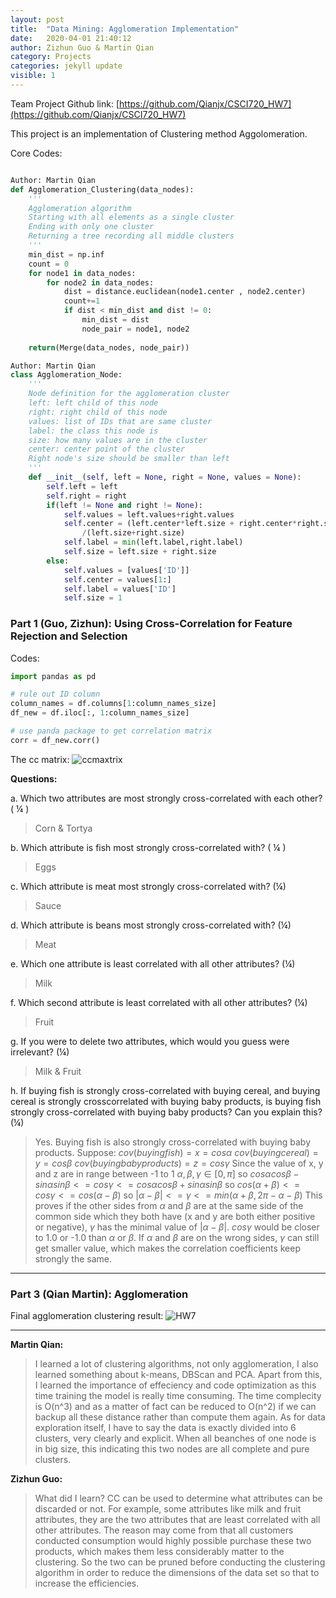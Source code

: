 ```yaml
---
layout: post
title:  "Data Mining: Agglomeration Implementation"
date:   2020-04-01 21:40:12
author: Zizhun Guo & Martin Qian
category: Projects
categories: jekyll update
visible: 1
---
```

Team Project Github link:
[https://github.com/Qianjx/CSCI720_HW7](https://github.com/Qianjx/CSCI720_HW7)

This project is an implementation of Clustering method Aggolomeration.

Core Codes:
```py

Author: Martin Qian
def Agglomeration_Clustering(data_nodes):
    '''
    Agglomeration algorithm
    Starting with all elements as a single cluster
    Ending with only one cluster
    Returning a tree recording all middle clusters
    '''
    min_dist = np.inf
    count = 0
    for node1 in data_nodes:
        for node2 in data_nodes:
            dist = distance.euclidean(node1.center , node2.center)
            count+=1
            if dist < min_dist and dist != 0:
                min_dist = dist
                node_pair = node1, node2
    
    return(Merge(data_nodes, node_pair))

```

```py
Author: Martin Qian
class Agglomeration_Node:
    '''
    Node definition for the agglomeration cluster
    left: left child of this node
    right: right child of this node
    values: list of IDs that are same cluster
    label: the class this node is
    size: how many values are in the cluster
    center: center point of the cluster
    Right node's size should be smaller than left
    '''
    def __init__(self, left = None, right = None, values = None):
        self.left = left
        self.right = right
        if(left != None and right != None):
            self.values = left.values+right.values
            self.center = (left.center*left.size + right.center*right.size)\
                /(left.size+right.size)
            self.label = min(left.label,right.label)
            self.size = left.size + right.size
        else:
            self.values = [values['ID']]
            self.center = values[1:]
            self.label = values['ID']
            self.size = 1
```

### Part 1 (Guo, Zizhun): Using Cross-Correlation for Feature Rejection and Selection
Codes:
```py
import pandas as pd

# rule out ID column
column_names = df.columns[1:column_names_size]  
df_new = df.iloc[:, 1:column_names_size]

# use panda package to get correlation matrix
corr = df_new.corr()
```
The cc matrix:
![ccmaxtrix](https://i.imgur.com/jcg1WMc.png)

<!-- For Questions **e** **f** **g**
Code:
```py
    min_dist = np.inf
    min_dist_2nd = np.inf

    idx_min = np.inf
    idx_min_2nd = np.inf
    
    for attr1 in range(0, 20):
        dist_total = 0
        for attr2 in range(0, 20):
            dist_total += distance.euclidean(corr.values[attr1] , corr.values[attr2])
        dist = dist_total/20
        if dist < min_dist and dist != 0:
            idx_min_2nd = idx_min
            min_dist_2nd = min_dist
            idx_min = attr1
            min_dist = dist
    print(corr)
    print(min_dist)
    print("first leaset correlated with all others:" + str(column_names[idx_min]))
    print(min_dist_2nd)
    print("second leaset correlated with all others:" + str(column_names[idx_min_2nd]))
``` -->


**Questions:**

a. Which two attributes are most strongly cross-correlated with each other? ( ¼ )
> Corn & Tortya

b. Which attribute is fish most strongly cross-correlated with? ( ¼ )
> Eggs

c. Which attribute is meat most strongly cross-correlated with? (¼)
> Sauce

d. Which attribute is beans most strongly cross-correlated with? (¼)
> Meat

e. Which one attribute is least correlated with all other attributes? (¼)
> Milk

f. Which second attribute is least correlated with all other attributes? (¼)
> Fruit

g. If you were to delete two attributes, which would you guess were irrelevant? (¼)
> Milk & Fruit

h. If buying fish is strongly cross-correlated with buying cereal, and buying cereal is strongly crosscorrelated with buying baby products, is buying fish strongly cross-correlated with buying baby products? Can you explain this? (¼)
> Yes. Buying fish is also strongly cross-correlated with buying baby products.
> Suppose: 
$cov(buying fish) = x = cos\alpha$ 
$cov(buying cereal) = y = cos\beta$
$cov(buying baby products) = z = cos\gamma$
Since the value of x, y and z are in range between -1 to 1 
$\alpha, \beta, \gamma\in[0, \pi]$
so $cos\alpha cos\beta - sin\alpha sin\beta <= cos\gamma <= cos\alpha cos\beta + sin\alpha sin\beta$
so $cos(\alpha + \beta) <= cos\gamma <= cos(\alpha - \beta)$
so $\vert \alpha - \beta \vert <= \gamma <= min(\alpha + \beta, 2\pi - \alpha -\beta)$
This proves if the other sides from $\alpha$ and $\beta$ are at the same side of the common side which they both have (x and y are both either positive or negative), $\gamma$ has the minimal value of $\vert \alpha - \beta \vert$. $cos \gamma$ would be closer to 1.0 or -1.0 than $\alpha$ or $\beta$.
If $\alpha$ and $\beta$ are on the wrong sides, $\gamma$ can still get smaller value, which makes the correlation coefficients keep strongly the same.


---
### Part 3 (Qian Martin): Agglomeration

Final agglomeration clustering result:
![HW7](https://i.imgur.com/nVBgvFc.png)

---


**Martin Qian:**
>I learned a lot of clustering algorithms, not only agglomeration, I also learned something about k-means, DBScan and PCA. Apart from this, I learned the importance of effeciency and code optimization as this time training the model is really time consuming. The time complecity is O(n^3) and as a matter of fact can be reduced to O(n^2) if we can backup all these distance rather than compute them again.
> As for data exploration itself, I have to say the data is exactly divided into 6 clusters, very clearly and explicit. When all beanches of one node is in big size, this indicating this two nodes are all complete and pure clusters.  

**Zizhun Guo:**
>What did I learn?
CC can be used to determine what attributes can be discarded or not. For example, some attributes like milk and fruit attributes, they are the two attributes that are least correlated with all other attributes. The reason may come from that all customers conducted consumption would highly possible purchase these two products, which makes them less considerably matter to the clustering. So the two can be pruned before conducting the clustering algorithm in order to reduce the dimensions of the data set so that to increase the efficiencies.